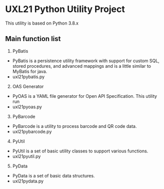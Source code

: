 # UXL21 Python Utility Project
  This utility is based on Python 3.8.x


## Main function list

1. PyBatis
 - PyBatis is a persistence utility framework with support for custom SQL, stored procedures, and advanced mappings and is a little similar to MyBatis for java.
 - uxl21pybatis.py


2. OAS Generator
 - PyOAS is a YAML file generator for Open API Specification. This utility run
 - uxl21pyoas.py


3. PyBarcode
 - PyBarcode is a utility to process barcode and QR code data.
 - uxl21pybarcode.py


4. PyUtil
 - PyUtil is a set of basic utility classes to support various functions.
 - uxl21pyutil.py


5. PyData
 - PyData is a set of basic data structures.
 - uxl21pydata.py
